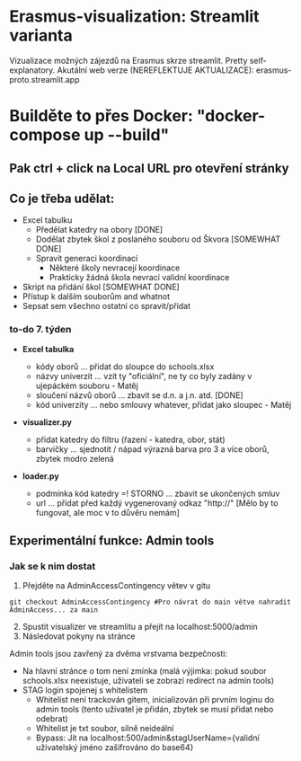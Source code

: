 # Erasmus-visualization: Streamlit varianta
Vizualizace možných zájezdů na Erasmus skrze streamlit. Pretty self-explanatory.
Akutální web verze (NEREFLEKTUJE AKTUALIZACE): erasmus-proto.streamlit.app

# Builděte to přes Docker: "docker-compose up --build"
## Pak ctrl + click na Local URL pro otevření stránky 

## Co je třeba udělat:
- Excel tabulku
    - Předělat katedry na obory                             [DONE]
    - Dodělat zbytek škol z poslaného souboru od Škvora     [SOMEWHAT DONE]
    - Spravit generaci koordinací
        * Některé školy nevracejí koordinace
        * Prakticky žádná škola nevrací validní koordinace
- Skript na přidání škol                                    [SOMEWHAT DONE]
- Přístup k dalším souborům and whatnot
- Sepsat sem všechno ostatní co spravit/přidat

### to-do 7. týden
- **Excel tabulka**
    - kódy oborů ... přidat do sloupce do schools.xlsx
    - názvy univerzit ... vzít ty "oficiální", ne ty co byly zadány v ujepáckém souboru   - Matěj
    - sloučení názvů oborů ... zbavit se d.n. a j.n. atd.                                 [DONE]
    - kód univerzity ... nebo smlouvy whatever, přidat jako sloupec                       - Matěj

- **visualizer.py**
  - přidat katedry do filtru (řazení - katedra, obor, stát)
  - barvičky ... sjednotit / nápad výrazná barva pro 3 a více oborů, zbytek modro zelená

- **loader.py**
  - podmínka kód katedry =! STORNO ... zbavit se ukončených smluv
  - url ... přidat před každý vygenerovaný odkaz "http://"                                [Mělo by to fungovat, ale moc v to důvěru nemám]
 
  

## Experimentální funkce: Admin tools
### Jak se k nim dostat
1) Přejděte na AdminAccessContingency větev v gitu
```
git checkout AdminAccessContingency #Pro návrat do main větve nahradit AdminAccess... za main
```
2) Spustit visualizer ve streamlitu a přejít na localhost:5000/admin
3) Následovat pokyny na stránce

Admin tools jsou zavřený za dvěma vrstvama bezpečnosti:
- Na hlavní stránce o tom není zmínka (malá výjimka: pokud soubor schools.xlsx neexistuje, uživateli se zobrazí redirect na admin tools)
- STAG login spojenej s whitelistem
    - Whitelist není trackován gitem, inicializován při prvním loginu do admin tools (tento uživatel je přidán, zbytek se musí přidat nebo odebrat)
    - Whitelist je txt soubor, silně neideální
    - Bypass: Jít na localhost:500/admin&stagUserName={validní uživatelský jméno zašifrováno do base64}
